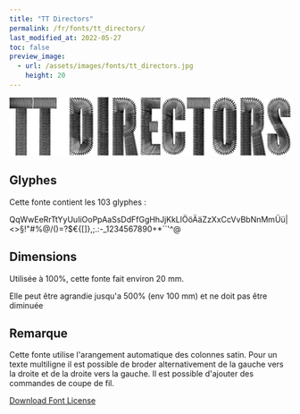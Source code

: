 ```yaml
---
title: "TT Directors"
permalink: /fr/fonts/tt_directors/
last_modified_at: 2022-05-27
toc: false
preview_image:
  - url: /assets/images/fonts/tt_directors.jpg
    height: 20
---
```

![TT Directors](/assets/images/fonts/tt_directors.jpg)

## Glyphes

Cette fonte contient les 103 glyphes :

QqWwEeRrTtYyUuIiOoPpAaSsDdFfGgHhJjKkLlÖöÄäZzXxCcVvBbNnMmÜü|<>§!"#%@/()=?$€{[]}\,;.:-_1234567890+*`´'^@

## Dimensions

Utilisée à 100%, cette fonte fait environ 20 mm.

Elle peut être agrandie jusqu'a 500% (env 100 mm) et ne doit pas être diminuée

## Remarque
Cette fonte utilise l'arangement automatique des colonnes satin. 
Pour un texte multiligne il est possible de broder alternativement de la gauche vers la droite  et de la droite vers la gauche.
Il est possible d'ajouter des commandes de coupe de fil.

	


[Download Font License](https://github.com/inkstitch/inkstitch/tree/main/fonts/tt_directors/LICENSE)
